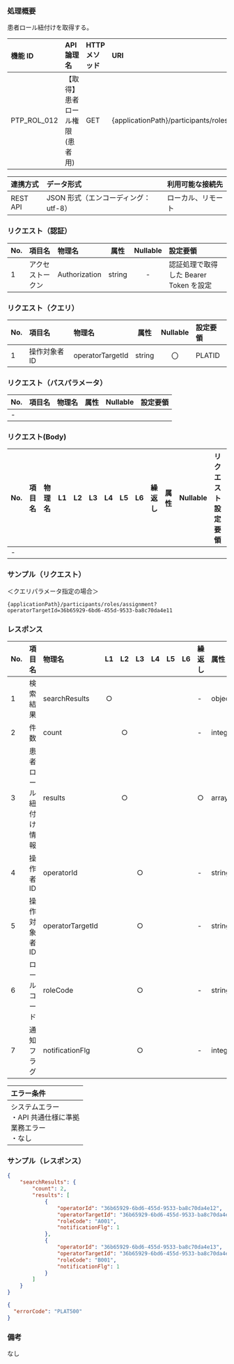 ### 処理概要

患者ロール紐付けを取得する。

| 機能 ID     | API 論理名                          | HTTP メソッド | URI                                              |
| :---------- | :---------------------------------- | :------------ | :----------------------------------------------- |
| PTP_ROL_012 | 【取得】患者ロール権限(患者用)| GET           | {applicationPath}/participants/roles/assignment |

| 連携方式 | データ形式                           | 利用可能な接続先   |
| :------- | :----------------------------------- | :----------------- |
| REST API | JSON 形式（エンコーディング：utf-8） | ローカル、リモート |

### リクエスト（認証）

| No. | 項目名           | 物理名        |  属性  | Nullable | 設定要領                               |
| :-- | :--------------- | :------------ | :----: | :------: | :------------------------------------- |
| 1   | アクセストークン | Authorization | string |    -     | 認証処理で取得した Bearer Token を設定|

### リクエスト（クエリ）

| No. | 項目名       | 物理名           | 属性    | Nullable | 設定要領                                        |
| :-- | :----------- | :--------------- | :-----: | :------: | :---------------------------------------------- |
| 1   | 操作対象者ID | operatorTargetId | string  |    〇    | PLATID |

### リクエスト（パスパラメータ）

| No. | 項目名  | 物理名    |  属性  | Nullable | 設定要領                                         |
| :-- | :------ | :-------- | :----: | :------: | :----------------------------------------------- |
| -   | | | | | |

### リクエスト(Body)

| No. | 項目名 | 物理名 | L1  | L2  | L3  | L4  | L5  | L6  | 繰返し | 属性 | Nullable | リクエスト設定要領 |
| :-- | :----- | :----- | :-: | :-: | :-: | :-: | :-: | :-: | :----- | :--- | :------- | :----------------- |
| -   |        |        |     |     |     |

### サンプル（リクエスト）
＜クエリパラメータ指定の場合＞
```
{applicationPath}/participants/roles/assignment?operatorTargetId=36b65929-6bd6-455d-9533-ba8c70da4e11
```

### レスポンス

| No. | 項目名         | 物理名                         | L1  | L2  | L3  | L4  | L5  | L6  | 繰返し | 属性    | Nullable | レスポンス設定要領                                                  |
| :-- | :------------- | :----------------------------- | :-: | :-: | :-: | :-: | :-: | :-: | :----- | :------ | :------- |:-----------------------------------------------------------|
| 1   | 検索結果       | searchResults                  | ○  |     |     |     |     |     | -      | object  | -        |                                                            |
| 2   | 件数           | count                          |     | ○  |     |     |     |     | -      | integer | -        | 検索結果件数                                                     |
| 3   | 患者ロール紐付け情報     | results              |     | ○  |     |     |     |     | ○     | array   | -        |                                                            |
| 4   | 操作者ID       | operatorId                     |     |     | ○  |     |     |     | -      | string  | -        | PLATID                                                     |
| 5   | 操作対象者ID   | operatorTargetId               |     |     | ○  |     |     |     | -      | string  | -        | PLATID                                                     |
| 6   | ロールコード   | roleCode                       |     |     | ○  |     |     |     | -      | string  | -        |                                                            |
| 7   | 通知フラグ     | notificationFlg                |     |     | ○  |     |     |     | -      | integer |          | [通知フラグ](../../../../API/API_parameter_definition_table.md) |


| エラー条件                                                        |
| :---------------------------------------------------------------- |
| システムエラー<br/>・API 共通仕様に準拠<br/>業務エラー<br/>・なし |


### サンプル（レスポンス）

```json title="正常終了"
{
    "searchResults": {
        "count": 2,
        "results": [
            {
                "operatorId": "36b65929-6bd6-455d-9533-ba8c70da4e12",
                "operatorTargetId": "36b65929-6bd6-455d-9533-ba8c70da4e11",
                "roleCode": "A001",
                "notificationFlg": 1
            },
            {
                "operatorId": "36b65929-6bd6-455d-9533-ba8c70da4e13",
                "operatorTargetId": "36b65929-6bd6-455d-9533-ba8c70da4e11",
                "roleCode": "B001",
                "notificationFlg": 1
            }
        ]
    }
}
```
```json title="異常終了"
{
  "errorCode": "PLAT500"
}
```
### 備考

なし
